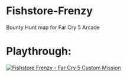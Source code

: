 # Fishstore-Frenzy
Bounty Hunt map for Far Cry 5 Arcade

# Playthrough:
[![Fishstore Frenzy - Far Cry 5 Custom Mission](http://img.youtube.com/vi/lgyoL8q_E4I/0.jpg)](http://www.youtube.com/watch?v=lgyoL8q_E4I)